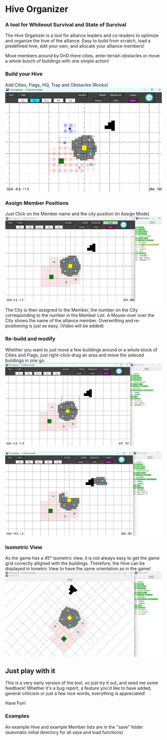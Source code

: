 # Hive Organizer</center> 
### A tool for Whiteout Survival and State of Survival

The Hive Organizer is a tool for alliance leaders and co-leaders to optimize and organize the hive of the alliance.
Easy to build from scratch, load a predefined hive, edit your own, and allocate your alliance members!

Move members around by DnD there cities, enter terrain obstacles or move a whole bunch of buildings with one simple
action!
### Build your Hive
Add Cities, Flags, HQ, Trap and Obstacles (Rocks) 
![Picture of sample Hive](Screenshot%20Setup.png)

### Assign Member Positions
Just Click on the Member name and the city position (in Assign Mode)
![Picture of sample Hive with assigned Members](Screenshot%20Assign.png)

The City is then assigned to the Member, the number on the City corresponding to the number in the Member List.
A Mouse-over over the City shows the name of the alliance member. Overwritting and re-positioning is just as easy.
(Video will be added)

### Re-build and modify
Whether you want to just move a few buildings around or a whole block of Cities and Flags, just right-click-drag 
an area and move the seleced buildings in one go.
![Select multiple Buildings](Screenshot%20Select.png)

![Move seleced Buildings](Screenshot%20Moved.png)

### Isometric View
As the game has a 45° isometric view, it is not always easy to get the  game grid correctly alligned with the buildings.
Therefore, the Hive can be displayed in Ismetric View to have the same orientation as in the game!
![Isometric View of the Hive, including Assignments](Screenshot%20Isometric.png)

## Just play with it
This is a very early version of the tool, so just try it out, and send me some feedback!
Whether it's a bug report, a feature you'd like to have added, general criticism or just a few nice words,
everything is appreciated!

Have Fun!

### Examples
An example Hive and example Member lists are in the "save" folder 
(automatic initial directory for all save and load functions)
